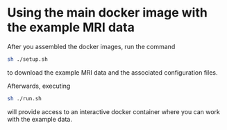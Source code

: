 # Using the main docker image with the example MRI data 

After you assembled the docker images, run the command
```sh
sh ./setup.sh
```
to download the example MRI data and the associated configuration files.

Afterwards, executing
```sh
sh ./run.sh
```
will provide access to an interactive docker container where you can work with the example data.





